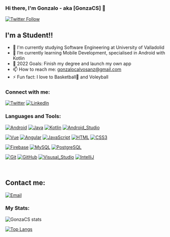 ### Hi there, I'm Gonzalo - aka [GonzaCS] 👋


[![Twitter Follow](https://img.shields.io/twitter/follow/Gonza_cs175?color=1DA1F2&logo=twitter&style=for-the-badge)](https://twitter.com/intent/follow?original_referer=https%3A%2F%2Fgithub.com%2FGonza_csq75&screen_name=Gonza_cs175)

## I'm a Student!!

- 🔭 I'm currently studying Software Engineering at University of Valladolid
- 🌱 I’m currently learning Mobile Development, specialised in Android with Kotlin
- 🥅 2022 Goals: Finish my degree and launch my own app
- 📫 How to reach me: <gonzalocalvosanz@gmail.com>
- ⚡ Fun fact: I love to Basketball🏀 and Voleyball

### Connect with me:
[![Twitter](https://img.shields.io/badge/Twitter-@Gonza_cs175-1DA1F2?style=for-the-badge&logo=twitter&logoColor=white&labelColor=101010)](https://twitter.com/Gonza_cs175)
[![LinkedIn](https://img.shields.io/badge/LinkedIn-Gonzalo_Calvo-0077B5?style=for-the-badge&logo=linkedin&logoColor=white&labelColor=101010)](https://www.linkedin.com/in/gonzalo-calvo-sanz)
<br />

### Languages and Tools:
[![Android](https://img.shields.io/badge/Android-3DDC84?style=for-the-badge&logo=android&logoColor=white&labelColor=101010)]()
[![Java](https://img.shields.io/badge/Java-red?style=for-the-badge&logo=java&logoColor=white&labelColor=101010)]()
[![Kotlin](https://img.shields.io/badge/Kotlin-0095D5?style=for-the-badge&logo=kotlin&logoColor=white&labelColor=101010)]()
[![Android_Studio](https://img.shields.io/badge/Android_Studio-3DDC84?style=for-the-badge&logo=android-studio&logoColor=white&labelColor=101010)]()
<br />

[![Vue](https://img.shields.io/badge/Vue-gree?style=for-the-badge&logo=vue.js&logoColor=white&labelColor=101010)]()
[![Angular](https://img.shields.io/badge/Angular-red?style=for-the-badge&logo=angular&logoColor=white&labelColor=101010)]()
[![JavaScript](https://img.shields.io/badge/JavaScript-F7DF1E?style=for-the-badge&logo=javascript&logoColor=white&labelColor=101010)]()
[![HTML](https://img.shields.io/badge/HTML-orange?style=for-the-badge&logo=html5&logoColor=white&labelColor=101010)]()
[![CSS3](https://img.shields.io/badge/CSS3-blue?style=for-the-badge&logo=css3&logoColor=white&labelColor=101010)]()
<br />

[![Firebase](https://img.shields.io/badge/Firebase-FFCA28?style=for-the-badge&logo=firebase&logoColor=white&labelColor=101010)]()
[![MySQL](https://img.shields.io/badge/MySQL-4479A1?style=for-the-badge&logo=mysql&logoColor=white&labelColor=101010)]()
[![PostgreSQL](https://img.shields.io/badge/PostgreSQL-4479A1?style=for-the-badge&logo=postgresql&logoColor=white&labelColor=101010)]()
<br />

[![Git](https://img.shields.io/badge/Git-orange?style=for-the-badge&logo=git&logoColor=white&labelColor=101010)]()
[![GitHub](https://img.shields.io/badge/GitHub-orange?style=for-the-badge&logo=github&logoColor=white&labelColor=101010)]()
[![Visusal_Studio](https://img.shields.io/badge/Visual_Studio-blue?style=for-the-badge&logo=visual-studio&logoColor=white&labelColor=101010)]()
[![IntelliJ](https://img.shields.io/badge/IntelliJ_idea-blue?style=for-the-badge&logo=intellij-idea&logoColor=white&labelColor=101010)]()

<br />

## Contact me:
[![Email](https://img.shields.io/badge/gonzalocalvosanz@gmail.com-my_personal_email-D14836?style=for-the-badge&logo=gmail&logoColor=white&labelColor=101010)](mailto:gonzalocalvosanz@gmail.com)
<br />

### My Stats:

![GonzaCS stats](https://github-readme-stats.vercel.app/api?username=gonzacs&show_icons=true&theme=radical)

[![Top Langs](https://github-readme-stats.vercel.app/api/top-langs/?username=GonzaCS&layout=compact)](https://github.com/KrishnaKumar2002/github-readme-stats)

[twitter]: https://twitter.com/Gonza_cs175
[linkedin]: https://www.linkedin.com/in/gonzalo-calvo-sanz/
